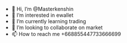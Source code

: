 - 👋 Hi, I’m @Masterkenshin
- 👀 I’m interested in ewallet
- 🌱 I’m currently learning trading
- 💞️ I’m looking to collaborate on market
- 📫 How to reach me +668855447733666699

<!---
Masterkenshin/Masterkenshin is a ✨ special ✨ repository because its `README.md` (this file) appears on your GitHub profile.
You can click the Preview link to take a look at your changes.
--->
